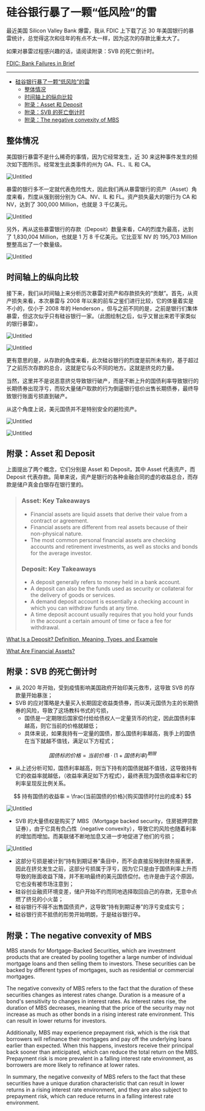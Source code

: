 # 硅谷银行暴了一颗“低风险”的雷

最近美国 Silicon Valley Bank 爆雷，我从 FDIC 上下载了近 30 年美国银行的暴雷统计，总觉得这次和往年的有点不太一样，因为这次的存款比重太大了。

如果对暴雷过程感兴趣的话，请阅读附录：SVB 的死亡倒计时。

[FDIC: Bank Failures in Brief](https://www.fdic.gov/bank/historical/bank/bfb2023.html)

---
- [硅谷银行暴了一颗“低风险”的雷](#硅谷银行暴了一颗低风险的雷)
  - [整体情况](#整体情况)
  - [时间轴上的纵向比较](#时间轴上的纵向比较)
  - [附录：Asset 和 Deposit](#附录asset-和-deposit)
  - [附录：SVB 的死亡倒计时](#附录svb-的死亡倒计时)
  - [附录：The negative convexity of MBS](#附录the-negative-convexity-of-mbs)


## 整体情况

美国银行暴雷不是什么稀奇的事情，因为它经常发生，近 30 来这种事件发生的频次如下图所示。经常发生此类事件的州为 GA、FL、IL 和 CA。

![Untitled](%E7%A1%85%E8%B0%B7%E9%93%B6%E8%A1%8C%E6%9A%B4%E4%BA%86%E4%B8%80%E9%A2%97%E2%80%9C%E4%BD%8E%E9%A3%8E%E9%99%A9%E2%80%9D%E7%9A%84%E9%9B%B7%20e93ca834b5fe4209a496836b6c9bd0ed/Untitled.png)

暴雷的银行多不一定就代表危险性大，因此我们再从暴雷银行的资产（Asset）角度来看，烈度从强到弱分别为 CA、NV、IL 和 FL。资产损失最大的银行为 CA 和 NV，达到了 300,000 Million，也就是 3 千亿美元。

![Untitled](%E7%A1%85%E8%B0%B7%E9%93%B6%E8%A1%8C%E6%9A%B4%E4%BA%86%E4%B8%80%E9%A2%97%E2%80%9C%E4%BD%8E%E9%A3%8E%E9%99%A9%E2%80%9D%E7%9A%84%E9%9B%B7%20e93ca834b5fe4209a496836b6c9bd0ed/Untitled%201.png)

另外，再从这些暴雷银行的存款（Deposit）数量来看，CA的烈度为最高，达到了 1,830,004 Million，也就是 1 万 8 千亿美元。它比亚军 NV 的 195,703 Million 整整高出了一个数量级。

![Untitled](%E7%A1%85%E8%B0%B7%E9%93%B6%E8%A1%8C%E6%9A%B4%E4%BA%86%E4%B8%80%E9%A2%97%E2%80%9C%E4%BD%8E%E9%A3%8E%E9%99%A9%E2%80%9D%E7%9A%84%E9%9B%B7%20e93ca834b5fe4209a496836b6c9bd0ed/Untitled%202.png)

## 时间轴上的纵向比较

接下来，我们从时间轴上来分析历次暴雷对资产和存款损失的“贡献”。首先，从资产损失来看，本次暴雷与 2008 年以来的前车之鉴们进行比较，它的体量着实是不小的，仅小于 2008 年的 Henderson 。但与之前不同的是，之前是银行们集体暴雷，但这次似乎只有硅谷银行一家。（此图绘制之后，似乎又冒出来若干家类似的银行暴雷）。

![Untitled](%E7%A1%85%E8%B0%B7%E9%93%B6%E8%A1%8C%E6%9A%B4%E4%BA%86%E4%B8%80%E9%A2%97%E2%80%9C%E4%BD%8E%E9%A3%8E%E9%99%A9%E2%80%9D%E7%9A%84%E9%9B%B7%20e93ca834b5fe4209a496836b6c9bd0ed/Untitled%203.png)

![Untitled](%E7%A1%85%E8%B0%B7%E9%93%B6%E8%A1%8C%E6%9A%B4%E4%BA%86%E4%B8%80%E9%A2%97%E2%80%9C%E4%BD%8E%E9%A3%8E%E9%99%A9%E2%80%9D%E7%9A%84%E9%9B%B7%20e93ca834b5fe4209a496836b6c9bd0ed/Untitled%204.png)

更有意思的是，从存款的角度来看，此次硅谷银行的烈度是前所未有的，基于超过了之前历次存款的总合，这就是它与众不同的地方。这就是挤兑的力量。

当然，这里并不是说恶意挤兑导致银行破产，而是不断上升的国债利率导致银行的长期债券出现浮亏，而较大量储户取款的行为倒逼银行低价出售长期债券，最终导致银行账面亏损直到破产。

从这个角度上说，美元国债并不是特别安全的避险资产。

![Untitled](%E7%A1%85%E8%B0%B7%E9%93%B6%E8%A1%8C%E6%9A%B4%E4%BA%86%E4%B8%80%E9%A2%97%E2%80%9C%E4%BD%8E%E9%A3%8E%E9%99%A9%E2%80%9D%E7%9A%84%E9%9B%B7%20e93ca834b5fe4209a496836b6c9bd0ed/Untitled%205.png)

![Untitled](%E7%A1%85%E8%B0%B7%E9%93%B6%E8%A1%8C%E6%9A%B4%E4%BA%86%E4%B8%80%E9%A2%97%E2%80%9C%E4%BD%8E%E9%A3%8E%E9%99%A9%E2%80%9D%E7%9A%84%E9%9B%B7%20e93ca834b5fe4209a496836b6c9bd0ed/Untitled%206.png)

## 附录：Asset 和 Deposit

上面提出了两个概念，它们分别是 Asset 和 Deposit，其中 Asset 代表资产，而 Deposit 代表存款。简单来说，资产是银行的各种金融合同的虚的收益总合，而存款是储户真金白银存在银行里的。

> 
> 
> 
> ### Asset: Key Takeaways
> 
> - Financial assets are liquid assets that derive their value from a contract or agreement.
> - Financial assets are different from real assets because of their non-physical nature.
> - The most common personal financial assets are checking accounts and retirement investments, as well as stocks and bonds for the average investor.
> 
> ### Deposit: Key Takeaways
> 
> - A deposit generally refers to money held in a bank account.
> - A deposit can also be the funds used as security or collateral for the delivery of goods or services.
> - A demand deposit account is essentially a checking account in which you can withdraw funds at any time.
> - A time deposit account usually requires that you hold your funds in the account a certain amount of time or face a fee for withdrawal.

[What Is a Deposit? Definition, Meaning, Types, and Example](https://www.investopedia.com/terms/d/deposit.asp)

[What Are Financial Assets?](https://www.thebalancemoney.com/what-is-a-financial-asset-5198812)

## 附录：SVB 的死亡倒计时

- 从 2020 年开始，受到疫情影响美国政府开始印美元救市，这导致 SVB 的存款量开始暴涨；
- SVB 的应对策略是大量买入长期固定收益类债券，而以美元国债为主的长期债券的风险，导致了这场教科书式的亏损，
    - 国债是一定期限后国家偿付给给债权人一定量货币的约定，因此国债利率越高，则它当前的价格就越低；
    - 具体来说，如果我持有一定量的国债，那么国债利率越高，我手上的国债在当下就越不值钱，满足以下方程式；

$$
国债标的价格=当前价格\cdot (1+国债利率)^{期限}
$$

- 从上述分析可知，国债利率越高，则当下持有的国债就越不值钱，这导致持有它的收益率就越低，（收益率满足如下方程式），最终表现为国债收益率和它的利率呈现反比例关系。

$$
持有国债的收益率 = \frac{当前国债的价格}{购买国债时付出的成本}
$$

![Untitled](%E7%A1%85%E8%B0%B7%E9%93%B6%E8%A1%8C%E6%9A%B4%E4%BA%86%E4%B8%80%E9%A2%97%E2%80%9C%E4%BD%8E%E9%A3%8E%E9%99%A9%E2%80%9D%E7%9A%84%E9%9B%B7%20e93ca834b5fe4209a496836b6c9bd0ed/Untitled%207.png)

- SVB 的大量债权是购买了 MBS（Mortgage backed security，住房抵押贷款证券），由于它具有负凸性（negative convexity），导致它的风险也随着利率的增加而增加。而美联储不断地加息又进一步地促进了他们的亏损；

![Untitled](%E7%A1%85%E8%B0%B7%E9%93%B6%E8%A1%8C%E6%9A%B4%E4%BA%86%E4%B8%80%E9%A2%97%E2%80%9C%E4%BD%8E%E9%A3%8E%E9%99%A9%E2%80%9D%E7%9A%84%E9%9B%B7%20e93ca834b5fe4209a496836b6c9bd0ed/Untitled%208.png)

- 这部分亏损是被计到“持有到期证券”条目中，而不会直接反映到财务报表里，因此在挤兑发生之前，这部分亏损属于浮亏，因为它只是由于国债利率上升而导致的账面收益下降，并不影响最终的美元国债偿付。也许是由于这个原因，它也没有被市场注意到；
- 硅谷创业融资环境变差，储户开始不约而同地选择取回自己的存款，无意中点燃了挤兑的小火苗；
- 硅谷银行不得不出售国债资产，这导致“持有到期证券”的浮亏变成实亏；
- 硅谷银行资不抵债的形势开始明朗，于是硅谷银行卒。

## 附录：The negative convexity of MBS

MBS stands for Mortgage-Backed Securities, which are investment products that are created by pooling together a large number of individual mortgage loans and then selling them to investors. These securities can be backed by different types of mortgages, such as residential or commercial mortgages.

The negative convexity of MBS refers to the fact that the duration of these securities changes as interest rates change. Duration is a measure of a bond's sensitivity to changes in interest rates. As interest rates rise, the duration of MBS decreases, meaning that the price of the security may not increase as much as other bonds in a rising interest rate environment. This can result in lower returns for investors.

Additionally, MBS may experience prepayment risk, which is the risk that borrowers will refinance their mortgages and pay off the underlying loans earlier than expected. When this happens, investors receive their principal back sooner than anticipated, which can reduce the total return on the MBS. Prepayment risk is more prevalent in a falling interest rate environment, as borrowers are more likely to refinance at lower rates.

In summary, the negative convexity of MBS refers to the fact that these securities have a unique duration characteristic that can result in lower returns in a rising interest rate environment, and they are also subject to prepayment risk, which can reduce returns in a falling interest rate environment.

